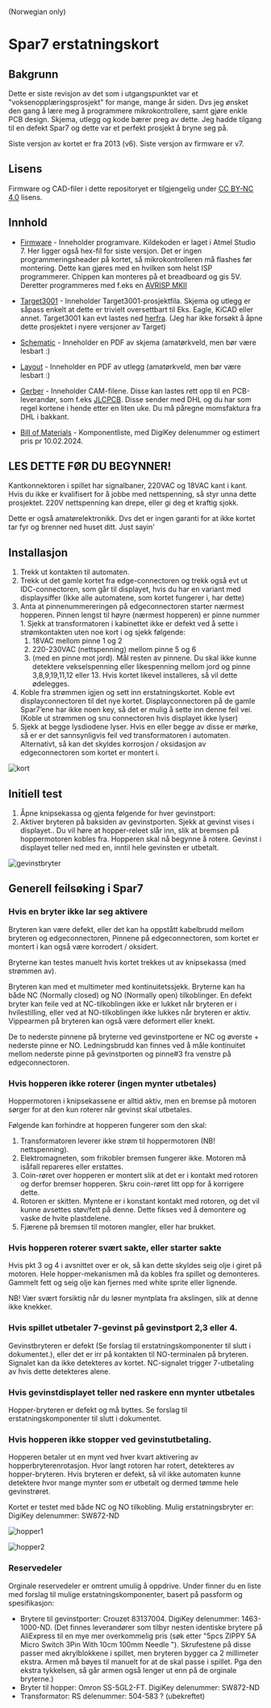 (Norwegian only)
# Spar7 erstatningskort

## Bakgrunn

Dette er siste revisjon av det som i utgangspunktet var et "voksenopplæringsprosjekt" for mange, mange år siden. Dvs jeg ønsket den gang å lære meg å programmere mikrokontrollere, samt gjøre enkle PCB design. Skjema, utlegg og kode bærer preg av dette. Jeg hadde tilgang til en defekt Spar7 og dette var et perfekt prosjekt å bryne seg på.


Siste versjon av kortet er fra 2013 (v6). Siste versjon av firmware er v7.

## Lisens

Firmware og CAD-filer i dette repositoryet er tilgjengelig under [CC BY-NC 4.0](https://creativecommons.org/licenses/by-nc/4.0/) lisens.

## Innhold

* [Firmware](Firmware) - Inneholder programvare. Kildekoden er laget i Atmel Studio 7. Her ligger også hex-fil for siste versjon. Det er ingen programmeringsheader på kortet, så mikrokontrolleren må flashes før montering. Dette kan gjøres med en hvilken som helst ISP programmerer. Chippen kan monteres på et breadboard og gis 5V. Deretter programmeres med f.eks en [AVRISP MKII](https://www.microchip.com/en-us/development-tool/atavrisp2)

* [Target3001](Target3001) - Inneholder Target3001-prosjektfila. Skjema og utlegg er såpass enkelt at dette er trivielt oversettbart til Eks. Eagle, KiCAD eller annet. Target3001 kan evt lastes ned [herfra](https://ibfriedrich.com/en/index.html). (Jeg har ikke forsøkt å åpne dette prosjektet i nyere versjoner av Target)

* [Schematic](Schematic) - Inneholder en PDF av skjema (amatørkveld, men bør være lesbart :)

* [Layout](Layout) - Inneholder en PDF av utlegg (amatørkveld, men bør være lesbart :)

* [Gerber](Gerber) - Inneholder CAM-filene. Disse kan lastes rett opp til en PCB-leverandør, som f.eks [JLCPCB](https://jlcpcb.com/). Disse sender med DHL og du har som regel kortene i hende etter en liten uke. Du må påregne momsfaktura fra DHL i bakkant.

* [Bill of Materials](bill_of_materials.pdf) - Komponentliste, med DigiKey delenummer og estimert pris pr 10.02.2024.


## LES DETTE FØR DU BEGYNNER!

Kantkonnektoren i spillet har signalbaner, 220VAC og 18VAC kant i kant. Hvis du ikke er kvalifisert for å jobbe med nettspenning, så styr unna dette prosjektet. 220V nettspenning kan drepe, eller gi deg et kraftig sjokk.

Dette er også amatørelektronikk. Dvs det er ingen garanti for at ikke kortet tar fyr og brenner ned huset ditt. Just sayin'

## Installasjon

1. Trekk ut kontakten til automaten.
1. Trekk ut det gamle kortet fra edge-connectoren og trekk også evt ut IDC-connectoren, som går til displayet, hvis du har en variant med displaysiffer (Ikke alle automatene, som kortet fungerer i, har dette)
1. Anta at pinnenummereringen på edgeconnectoren starter nærmest hopperen. Pinnen lengst til høyre (nærmest hopperen) er pinne nummer 1. Sjekk at transformatoren i kabinettet ikke er defekt ved å sette i strømkontakten uten noe kort i og sjekk følgende:  
    1. 18VAC mellom pinne 1 og 2  
    1.  220-230VAC (nettspenning) mellom pinne 5 og 6
    1. (med en pinne mot jord). Mål resten av pinnene. Du skal ikke kunne detektere vekselspenning eller likespenning mellom jord og pinne 3,8,9,19,11,12 eller 13. Hvis kortet likevel installeres, så vil dette ødelegges.
1. Koble fra strømmen igjen og sett inn erstatningskortet. Koble evt displayconnectoren til det nye kortet. Displayconnectoren på de gamle Spar7’ene har ikke noen key, så det er mulig å sette inn denne feil vei. (Koble ut strømmen og snu connectoren hvis displayet ikke lyser)
1. Sjekk at begge lysdiodene lyser. Hvis en eller begge av disse er mørke, så er er det sannsynligvis feil ved transformatoren i automaten. Alternativt, så kan det skyldes korrosjon / oksidasjon av edgeconnectoren som kortet er montert i.

![kort](pictures/kort.png)

## Initiell test

1. Åpne knipsekassa og gjenta følgende for hver gevinstport:
1. Aktiver bryteren på baksiden av gevinstporten. Sjekk at gevinst vises i displayet.. Du vil høre at hopper-releet slår inn, slik at bremsen på hoppermotoren kobles fra. Hopperen skal nå begynne å rotere. Gevinst i displayet teller ned med en, inntil hele gevinsten er utbetalt.

![gevinstbryter](pictures/gevinstport.png)

## Generell feilsøking i Spar7

### Hvis en bryter ikke lar seg aktivere

Bryteren kan være defekt, eller det kan ha oppstått kabelbrudd mellom bryteren og edgeconnectoren, Pinnene på edgeconnectoren, som kortet er montert i kan også være korrodert / oksidert.

Bryterne kan testes manuelt hvis kortet trekkes ut av knipsekassa (med strømmen av).

Bryteren kan med et multimeter med kontinuitetssjekk. Bryterne kan ha både NC (Normally closed) og NO (Normally open) tilkoblinger. En defekt bryter kan feile ved at NC-tilkoblingen ikke er lukket når bryteren er i hvilestilling, eller ved at NO-tilkoblingen ikke lukkes når bryteren er aktiv. Vippearmen på bryteren kan også være deformert eller knekt.

De to nederste pinnene på bryterne ved gevinstportene er NC og øverste + nederste pinne er NO. Ledningsbrudd kan finnes ved å måle kontinuitet mellom nederste pinne på gevinstporten og pinne#3 fra venstre på edgeconnectoren.

### Hvis hopperen ikke roterer (ingen mynter utbetales)

Hoppermotoren i knipsekassene er alltid aktiv, men en bremse på motoren sørger for at den kun roterer når gevinst skal utbetales.

Følgende kan forhindre at hopperen fungerer som den skal:

1. Transformatoren leverer ikke strøm til hoppermotoren (NB! nettspenning).
1. Elektromagneten, som frikobler bremsen fungerer ikke. Motoren må isåfall repareres eller erstattes.
1. Coin-røret over hopperen er montert slik at det er i kontakt med rotoren og derfor bremser hopperen. Skru coin-røret litt opp for å korrigere dette.
1. Rotoren er skitten. Myntene er i konstant kontakt med rotoren, og det vil kunne avsettes støv/fett på denne. Dette fikses ved å demontere og vaske de hvite plastdelene.
1. Fjærene på bremsen til motoren mangler, eller har brukket.

### Hvis hopperen roterer svært sakte, eller starter sakte

Hvis pkt 3 og 4 i avsnittet over er ok, så kan dette skyldes seig olje i giret på motoren. Hele hopper-mekanismen må da kobles fra spillet og demonteres. Gammelt fett og seig olje kan fjernes med white sprite eller lignende.

NB! Vær svært forsiktig når du løsner myntplata fra akslingen, slik at denne ikke knekker.

### Hvis spillet utbetaler 7-gevinst på gevinstport 2,3 eller 4.

Gevinstbryteren er defekt (Se forslag til erstatningskomponenter til slutt i dokumentet.), eller det er irr på kontakten til NO-terminalen på bryteren. Signalet kan da ikke detekteres av kortet. NC-signalet trigger 7-utbetaling av hvis dette detekteres alene.

### Hvis gevinstdisplayet teller ned raskere enn mynter utbetales
Hopper-bryteren er defekt og må byttes. Se forslag til erstatningskomponenter til slutt i dokumentet.

### Hvis hopperen ikke stopper ved gevinstutbetaling.
Hopperen betaler ut en mynt ved hver kvart aktivering av hopperbryterenrotasjon. Hvor langt rotoren har rotert, detekteres av hopper-bryteren. Hvis bryteren er defekt, så vil ikke automaten kunne detektere hvor mange mynter som er utbetalt og dermed tømme hele gevinstrøret.

Kortet er testet med både NC og NO tilkobling. Mulig erstatningsbryter er: DigiKey delenummer: SW872-ND

![hopper1](pictures/hopper_topp.png)

![hopper2](pictures/hopper_underside.png)

### Reservedeler

Orginale reservedeler er omtrent umulig å oppdrive. Under finner du en liste med forslag til mulige erstatningskomponenter, basert på passform og spesifikasjon:

* Brytere til gevinstporter: Crouzet 83137004. DigiKey delenummer: 1463-1000-ND. (Det finnes leverandører som tilbyr nesten identiske brytere på AliExpress til en mye mer overkommelig pris (søk etter "5pcs ZIPPY 5A Micro Switch 3Pin With 10cm 100mm Needle "). Skrufestene på disse passer med akrylblokkene i spillet, men bryteren bygger ca 2 millimeter ekstra. Armen må bøyes til manuelt for at de skal passe i spillet. Pga den ekstra tykkelsen, så går armen også lenger ut enn på de orginale bryterne.)
* Bryter til hopper: Omron SS-5GL2-FT. DigiKey delenummer: SW872-ND
* Transformator: RS delenummer: 504-583 ? (ubekreftet)

